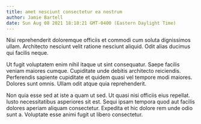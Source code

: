 ```yaml
---
title: amet nesciunt consectetur ea nostrum
author: Jamie Bartell
date: Sun Aug 08 2021 18:18:21 GMT-0400 (Eastern Daylight Time)
---
```

Nisi reprehenderit doloremque officiis et commodi cum soluta dignissimos ullam. Architecto nesciunt velit ratione nesciunt aliquid. Odit alias ducimus qui facilis neque.

 Ut fugit voluptatem enim nihil itaque ut sint consequatur. Saepe facilis veniam maiores cumque. Cupiditate unde debitis architecto reiciendis. Perferendis sapiente cupiditate et quidem quasi vel tempore modi maiores. Dolores sunt omnis. Ullam odit atque quia reprehenderit.

 Non quia esse sed at iste a quam ut sed. Ut quasi nisi officiis eius repellat. Iusto necessitatibus asperiores sit est. Sequi ipsam tempora quod aut facilis dolores aperiam aliquam consectetur. Expedita et hic dolore rem unde odio sunt a. Voluptate esse animi fugit ut libero consectetur.